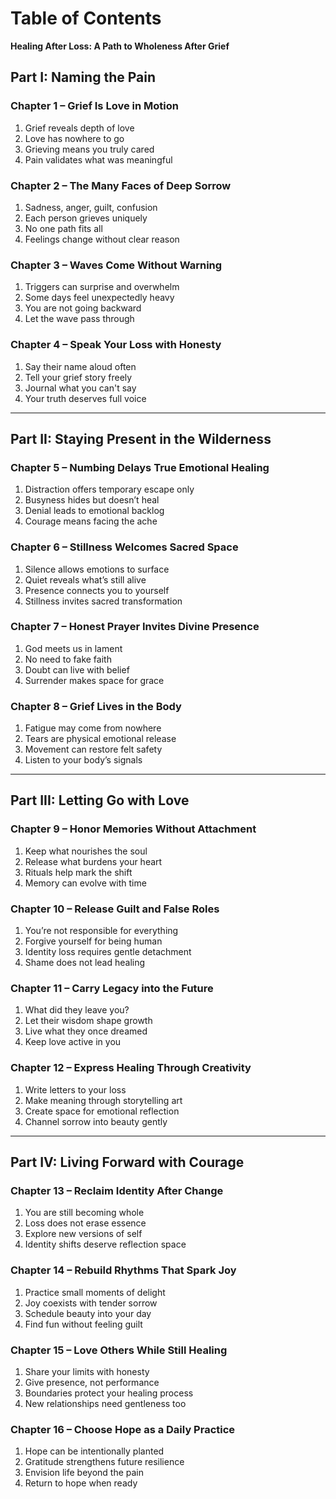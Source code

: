 # Table of Contents  
**Healing After Loss: A Path to Wholeness After Grief**

## Part I: Naming the Pain

### Chapter 1 – Grief Is Love in Motion
1. Grief reveals depth of love  
2. Love has nowhere to go  
3. Grieving means you truly cared  
4. Pain validates what was meaningful  

### Chapter 2 – The Many Faces of Deep Sorrow
1. Sadness, anger, guilt, confusion  
2. Each person grieves uniquely  
3. No one path fits all  
4. Feelings change without clear reason  

### Chapter 3 – Waves Come Without Warning
1. Triggers can surprise and overwhelm  
2. Some days feel unexpectedly heavy  
3. You are not going backward  
4. Let the wave pass through  

### Chapter 4 – Speak Your Loss with Honesty
1. Say their name aloud often  
2. Tell your grief story freely  
3. Journal what you can't say  
4. Your truth deserves full voice  

---

## Part II: Staying Present in the Wilderness

### Chapter 5 – Numbing Delays True Emotional Healing
1. Distraction offers temporary escape only  
2. Busyness hides but doesn’t heal  
3. Denial leads to emotional backlog  
4. Courage means facing the ache  

### Chapter 6 – Stillness Welcomes Sacred Space
1. Silence allows emotions to surface  
2. Quiet reveals what’s still alive  
3. Presence connects you to yourself  
4. Stillness invites sacred transformation  

### Chapter 7 – Honest Prayer Invites Divine Presence
1. God meets us in lament  
2. No need to fake faith  
3. Doubt can live with belief  
4. Surrender makes space for grace  

### Chapter 8 – Grief Lives in the Body
1. Fatigue may come from nowhere  
2. Tears are physical emotional release  
3. Movement can restore felt safety  
4. Listen to your body’s signals  

---

## Part III: Letting Go with Love

### Chapter 9 – Honor Memories Without Attachment
1. Keep what nourishes the soul  
2. Release what burdens your heart  
3. Rituals help mark the shift  
4. Memory can evolve with time  

### Chapter 10 – Release Guilt and False Roles
1. You’re not responsible for everything  
2. Forgive yourself for being human  
3. Identity loss requires gentle detachment  
4. Shame does not lead healing  

### Chapter 11 – Carry Legacy into the Future
1. What did they leave you?  
2. Let their wisdom shape growth  
3. Live what they once dreamed  
4. Keep love active in you  

### Chapter 12 – Express Healing Through Creativity
1. Write letters to your loss  
2. Make meaning through storytelling art  
3. Create space for emotional reflection  
4. Channel sorrow into beauty gently  

---

## Part IV: Living Forward with Courage

### Chapter 13 – Reclaim Identity After Change
1. You are still becoming whole  
2. Loss does not erase essence  
3. Explore new versions of self  
4. Identity shifts deserve reflection space  

### Chapter 14 – Rebuild Rhythms That Spark Joy
1. Practice small moments of delight  
2. Joy coexists with tender sorrow  
3. Schedule beauty into your day  
4. Find fun without feeling guilt  

### Chapter 15 – Love Others While Still Healing
1. Share your limits with honesty  
2. Give presence, not performance  
3. Boundaries protect your healing process  
4. New relationships need gentleness too  

### Chapter 16 – Choose Hope as a Daily Practice
1. Hope can be intentionally planted  
2. Gratitude strengthens future resilience  
3. Envision life beyond the pain  
4. Return to hope when ready  

